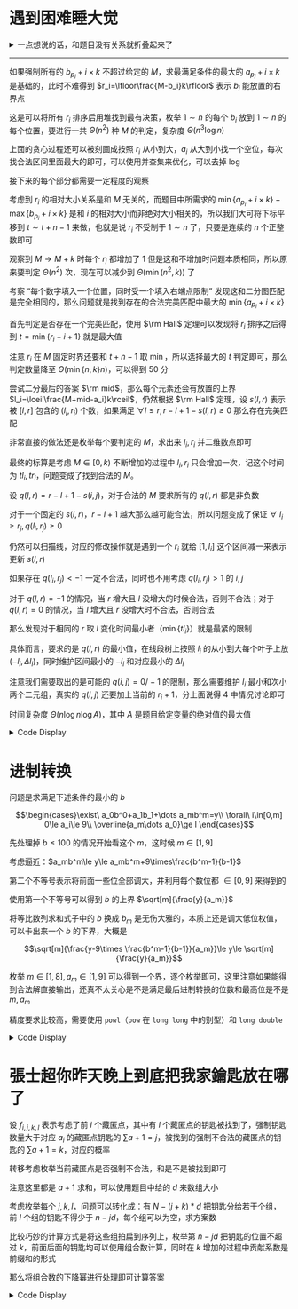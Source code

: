 # 遇到困难睡大觉

<details>

<summary>一点想说的话，和题目没有关系就折叠起来了</summary>

大概2021年论文出来的时候我就觉得这个题目名称非常有意思，后来高一暑假训练的时候由于劳逸过于不平衡还报复性地写了一份缺省源存到了博客园里面，标题也多多少少代表了当时的状态：耐心不足，缺少解决问题的恒力

最近看到了 wfls 的 Cirno_9 同学写的一篇 “电竞选手现状” 来在一定程度上反映了浮躁心理和对真正应该做的训练的抵触，我看了深有体会，加之那天开始阅读论文，非常自闭

解题过程很长，看的时候我也一度质疑我究竟是不是有足够的耐心来进行更为困难的问题的研究，甚至参与复杂问题的解决；也产生了大量类似于 “我学了这么久 OI 连这么点耐心都没有培养起来” 的想法并深陷惭愧中。

但是方法论就是方法论，题目一步步的推理逻辑和题目之外的冗余想法是毫不相关的，一味捂着脸揉眼睛确实对做出题目一点帮助没有。即使对符号语言不那么敏感，但是沿着搭建好的逻辑大路一步步向前走总是没问题的。

无论何时，都希望你在完成题目的时候抛开题目本身逻辑之外的杂念，享受不断扩展关于题目本身的逻辑的快乐！

</details>

---
如果强制所有的 $b_{p_i}+i\times k$ 不超过给定的 $M$，求最满足条件的最大的 $a_{p_i}+i\times k$ 是基础的，此时不难得到 $r_i=\lfloor\frac{M-b_i}k\rfloor$ 表示 $b_i$ 能放置的右界点

这是可以将所有 $r_i$ 排序后用堆找到最有决策，枚举 $1\sim n$ 的每个 $b_i$ 放到 $1\sim n$ 的每个位置，要进行一共 $\Theta(n^2)$ 种 $M$ 的判定，复杂度 $\Theta(n^3\log n)$

上面的贪心过程还可以被刻画成按照 $r_i$ 从小到大，$a_i$ 从大到小找一个空位，每次找合法区间里面最大的即可，可以使用并查集来优化，可以去掉 $\log$

接下来的每个部分都需要一定程度的观察

考虑到 $r_i$ 的相对大小关系是和 $M$ 无关的，而题目中所需求的 $\min\{a_{p_i}+i\times k\}-\max\{b_{p_i}+i\times k\}$ 是和 $i$ 的相对大小而非绝对大小相关的，所以我们大可将下标平移到 $t\sim t+n-1$ 来做，也就是说 $r_i$ 不受制于 $1\sim n$ 了，只要是连续的 $n$ 个正整数即可

观察到 $M\to M+k$ 时每个 $r_i$ 都增加了 $1$ 但是这和不增加时问题本质相同，所以原来要判定 $\Theta(n^2)$ 次，现在可以减少到 $\Theta(\min(n^2,k))$ 了

考察 “每个数字填入一个位置，同时受一个填入右端点限制” 发现这和二分图匹配是完全相同的，那么问题就是找到存在的合法完美匹配中最大的 $\min\{a_{p_i}+i\times k\}$

首先判定是否存在一个完美匹配，使用 $\rm Hall$ 定理可以发现将 $r_i$ 排序之后得到 $t=\min\{r_i-i+1\}$ 就是最大值

注意 $r_i$ 在 $M$ 固定时界还要和 $t+n-1$ 取 $\min$，所以选择最大的 $t$ 判定即可，那么判定数量降至 $\Theta(\min\{n,k\}n)$，可以得到 $50$ 分

尝试二分最后的答案 $\rm mid$，那么每个元素还会有放置的上界 $l_i=\lceil\frac{M+mid-a_i}k\rceil$，仍然根据 $\rm Hall$ 定理，设 $s(l,r)$ 表示被 $[l,r]$ 包含的 $(l_i,r_i)$ 个数，如果满足 $\forall l\le r,r-l+1-s(l,r)\ge 0$ 那么存在完美匹配

非常直接的做法还是枚举每个要判定的 $M$，求出来 $l_i,r_i$ 并二维数点即可

最终的标算是考虑 $M\in[0,k)$ 不断增加的过程中 $l_i,r_i$ 只会增加一次，记这个时间为 $tl_i,tr_i$，问题变成了找到合法的 $M$。

设 $q(l,r)=r-l+1-s(i,j)$，对于合法的 $M$ 要求所有的 $q(l,r)$ 都是非负数

对于一个固定的 $s(l,r)$，$r-l+1$ 越大那么越可能合法，所以问题变成了保证  $\forall\ l_i\ge r_j,q(l_i,r_j)\ge 0$

仍然可以扫描线，对应的修改操作就是遇到一个 $r_i$ 就给 $[1,l_i]$ 这个区间减一来表示更新 $s(l,r)$

如果存在 $q(l_i,r_j)<-1$ 一定不合法，同时也不用考虑 $q(l_i,r_j)>1$ 的 $i,j$

对于 $q(l,r)=-1$ 的情况，当 $r$ 增大且 $l$ 没增大的时候合法，否则不合法；对于 $q(l,r)=0$ 的情况，当 $l$ 增大且 $r$ 没增大时不合法，否则合法 

那么发现对于相同的 $r$ 取 $l$ 变化时间最小者（$\min\{tl_i\}$）就是最紧的限制

具体而言，要求的是 $q(l,r)$ 的最小值，在线段树上按照 $l_i$ 的从小到大每个叶子上放 $(-l_i,\Delta l_i)$，同时维护区间最小的 $-l_i$ 和对应最小的 $\Delta l_i$

注意我们需要取出的是可能的 $q(i,j)=0/-1$ 的限制，那么需要维护 $l_i$ 最小和次小两个二元组，真实的 $q(i,j)$ 还要加上当前的 $r_i+1$，分上面说得 $4$ 中情况讨论即可

时间复杂度 $\Theta(n\log n\log A)$，其中 $A$ 是题目给定变量的绝对值的最大值

<details>
<summary>Code Display</summary>

```cpp
const int N=1e5+10,inf=0x3f3f3f3f3f3f3f3f;
pair<int,int> a[N];
int deltl[N],deltr[N],id[N],ord[N],lef[N],rig[N],n,k,rigtim,Mnt;
#define ls p<<1
#define rs p<<1|1
int tag[N<<2];
struct data{
    int val,mn; data(){}
    data(int a,int b){val=a; mn=b;}
};
inline data Merge(data a,data b){
    if(a.val==b.val) return data(a.val,min(a.mn,b.mn));
    return a.val<b.val?a:b;
}
pair<data,data> t[N<<2];
inline pair<data,data> merge(pair<data,data> a,pair<data,data> b){
    pair<data,data> res;
    if(a.fir.val==b.fir.val){
        res.fir=Merge(a.fir,b.fir);
        res.sec=Merge(a.sec,b.sec);
        return res;
    }
    if(a.fir.val>b.fir.val) swap(a,b);
    res.fir=a.fir;
    res.sec=Merge(a.sec,b.fir);
    return res;
}
inline void push_tag(int p,int v){
    tag[p]+=v;
    t[p].fir.val+=v; t[p].sec.val+=v;
    return ;
}
inline void push_down(int p){
    if(tag[p]){
        push_tag(ls,tag[p]); push_tag(rs,tag[p]);
        tag[p]=0;
    } return ;
}
inline pair<data,data> query(int st,int ed,int p=1,int l=1,int r=n){
    if(st<=l&&r<=ed) return t[p]; 
    int mid=(l+r)>>1; push_down(p);
    if(ed<=mid) return query(st,ed,ls,l,mid);
    if(st>mid) return query(st,ed,rs,mid+1,r);
    return merge(query(st,ed,ls,l,mid),query(st,ed,rs,mid+1,r));
}
inline void upd(int st,int ed,int v,int p=1,int l=1,int r=n){
    if(st<=l&&r<=ed) return push_tag(p,v); 
    int mid=(l+r)>>1; push_down(p);
    if(st<=mid) upd(st,ed,v,ls,l,mid);
    if(ed>mid) upd(st,ed,v,rs,mid+1,r);
    t[p]=merge(t[ls],t[rs]); return ;
}
inline void build(int p,int l,int r){
    tag[p]=0;
    if(l==r){
        t[p].fir=data(-lef[ord[l]],deltl[ord[l]]);
        t[p].sec=data(inf,0);
        return ;
    } int mid=(l+r)>>1;
    build(ls,l,mid); build(rs,mid+1,r);
    t[p]=merge(t[ls],t[rs]); return ;
}
#undef ls
#undef rs
vector<pair<int,int> > zero;
int L,R;
inline void work(int q,int lt,int rt){
    // four cases of q
    if(q<-1) R=-inf; // illegal
    else if(q==-1) ckmax(L,rt),ckmin(R,lt-1); //find the cap
    else if(q==0){
        if(rt<=lt) return ; //available now
        zero.emplace_back(lt,rt);
    } return ;
}
int tmp1[N],tmp2[N];
inline bool check(int mid){
    rep(i,1,n) tmp1[i]=rig[i],tmp2[i]=deltr[i];
    L=0,R=k-1; zero.clear();
    rep(i,1,n){
        lef[i]=(mid-a[i].fir)/k; 
        while(lef[i]*k+a[i].fir<mid) ++lef[i];
        deltl[i]=1+(lef[i]*k+a[i].fir-mid)%k;
        
        if(lef[i]==Mnt) ckmin(deltl[i],rigtim); 
        else if(lef[i]<Mnt) lef[i]=Mnt,deltl[i]=rigtim; 
    }
    build(1,1,n);
    for(int i=1;i<=n&&L<=R;++i){
        upd(1,id[i],-1);
        pair<data,data> now=query(1,id[i]);
        if(tmp1[i]==Mnt+n-1) ckmax(tmp2[i],rigtim);
        else if(tmp1[i]>Mnt+n-1) tmp1[i]=Mnt+n-1,tmp2[i]=rigtim;
        work(tmp1[i]+1+now.fir.val,now.fir.mn,tmp2[i]);
        work(tmp1[i]+1+now.sec.val,now.sec.mn,tmp2[i]);
    }
    if(R<L) return 0;
    sort(zero.begin(),zero.end());
    for(auto t:zero){
        if(t.fir>L) return 1;
        ckmax(L,t.sec);
        if(R<L) return 0;
    }//deal with the elements which has the constraints of q(i,j)=-1
    return 1;
}

signed main(){
    freopen("sleep.in","r",stdin); freopen("sleep.out","w",stdout);
    n=read(); k=read(); 
    rep(i,1,n) a[i].sec=read(),a[i].fir=read();
    sort(a+1,a+n+1,[&](const pii a,const pii b){
        if(a.sec==b.sec) return a.fir<b.fir;
        return a.sec>b.sec; 
    });
    for(int i=1;i<=n;++i) ord[i]=i;
    sort(ord+1,ord+n+1,[&](const int x,const int y){
        if(a[x].fir==a[y].fir) return x<y;
        return a[x].fir>a[y].fir;
    });
    for(int i=1;i<=n;++i) id[ord[i]]=i;
    //formula l[i]=ceil((M+mid-a[i])/k) so sort it in decerasing order
    for(int i=1;i<=n;++i){
        rig[i]=-a[i].sec/k;
        while(rig[i]*k>-a[i].sec) --rig[i];
        deltr[i]=k-(-a[i].sec-rig[i]*k);
        //calculate the right bound then get the increasing time
        if(rig[i]-i+1==Mnt) ckmax(rigtim,deltr[i]);
        else if(rig[i]-i+1<Mnt) Mnt=rig[i]-i+1,rigtim=deltr[i];
        //using Hall therom to get the Largest legal "t"
    } 
    int l=-1e10,r=1e10,ans=l; ++l;
    while(l<=r){
        int mid=(l+r)>>1;
        if(check(mid)) ans=mid,l=mid+1;
        else r=mid-1;
    } print(ans);
    return 0;
}

```
</details>

# 进制转换

问题是求满足下述条件的最小的 $b$

$$\begin{cases}\exist\  a_0b^0+a_1b_1+\dots a_mb^m=y\\
\forall\ i\in[0,m] 0\le a_i\le 9\\
\overline{a_m\dots a_0}\ge l
\end{cases}$$

先处理掉 $b\le 100$ 的情况开始看这个 $m$，这时候 $m\in[1,9]$

考虑逼近：$a_mb^m\le y\le a_mb^m+9\times\frac{b^m-1}{b-1}$

第二个不等号表示将前面一些位全部调大，并利用每个数位都 $\in[0,9]$ 来得到的

使用第一个不等号可以得到 $b$ 的上界 $\sqrt[m]{\frac{y}{a_m}}$

将等比数列求和式子中的 $b$ 换成 $b_m$ 是无伤大雅的，本质上还是调大低位权值，可以卡出来一个 $b$ 的下界，大概是

$$\sqrt[m]{\frac{y-9\times \frac{b^m-1}{b-1}}{a_m}}\le y\le \sqrt[m]{\frac{y}{a_m}}$$

枚举 $m\in [1,8],a_m\in [1,9]$ 可以得到一个界，逐个枚举即可，这里注意如果能得到合法解直接输出，还真不太关心是不是满足最后进制转换的位数和最高位是不是 $m,a_m$

精度要求比较高，需要使用 `powl`（`pow` 在 `long long` 中的别型）和 `long double`

<details>
<summary>Code Display</summary>

```cpp
inline int turn(int a,int b){
	int bas=1,res=0;
	while(a){
		if(a%b>=10) return -1;
		res+=bas*(a%b);
		a/=b; bas*=10;
	} return res;
}
inline int get_lg(int x){
    int lg=0;
    while(x) x/=10,++lg;
    return lg;
}
inline void solve(){
	int y=read(),l=read();
    for(int m=get_lg(l)-1;m<=8;++m){
        for(int am=1;am<=9;++am){
            int rbound=powl(y/am+1,1.0L/m);
            int lbound=powl((y-9.0L*(powl(rbound,m)-1)/(rbound-1))/am,1.0L/m);
            ckmax(lbound,10ll);
            int e=turn(y,lbound);
            if(e!=-1&&e<l) continue;
            while(rbound>=lbound){
                if(turn(y,rbound)>=l) return print(rbound);
                --rbound;
            }
        }
    }
    int b=100;
    while(turn(y,b)<l) --b;
    print(b);
	return ;
}
signed main(){
    freopen("number.in","r",stdin); 
    freopen("number.out","w",stdout);
	int T=read(); while(T--) solve();
	return 0;
}
```
</details>



# 張士超你昨天晚上到底把我家鑰匙放在哪了

设 $f_{i,j,k,l}$ 表示考虑了前 $i$ 个藏匿点，其中有 $l$ 个藏匿点的钥匙被找到了，强制钥匙数量大于对应 $a_i$ 的藏匿点钥匙的 $\sum a+1=j$，被找到的强制不合法的藏匿点的钥匙的 $\sum a+1=k$，对应的概率

转移考虑枚举当前藏匿点是否强制不合法，和是不是被找到即可

注意这里都是 $a+1$ 求和，可以使用题目中给的 $d$ 来数组大小

考虑枚举每个 $j,k,l$，问题可以转化成：有 $N-(j+k)*d$ 把钥匙分给若干个组，前 $l$ 个组的钥匙不得少于 $n-jd$，每个组可以为空，求方案数

比较巧妙的计算方式是将这些组拍扁到序列上，枚举第 $n-jd$ 把钥匙的位置不超过 $k$，前面后面的钥匙均可以使用组合数计算，同时在 $k$ 增加的过程中贡献系数是前缀和的形式

那么将组合数的下降幂进行处理即可计算答案

<details>
<summary>Code Display</summary>

```cpp
const int N=110;
int dp[2][N][N][N],p[N],a[N],d,ned,n,m;
int dfac1[N],dfac2[N],ifac[N],coef[N];
signed main(){
    freopen("key.in","r",stdin); freopen("key.out","w",stdout);
    n=100; ifac[0]=ifac[1]=1;
    rep(i,2,n) ifac[i]=mod-mul(mod/i,ifac[mod%i]);
    rep(i,1,n) ifac[i]=mul(ifac[i-1],ifac[i]);
    m=read(); d=read(); n=read(); ned=read();
    rep(i,1,m) a[i]=read(),p[i]=read();
    int cur=0; dp[0][0][0][0]=1;
    
    for(int i=1;i<=m;++i){
        for(int j=0;j<=n/d;++j){
            //被钦定不合法的 钥匙数量/d 和
            for(int k=0;k<=j;++k){
                //被找到的 钥匙数量/d 的和
                for(int l=0;l<i;++l) if(dp[cur][j][k][l]){
                    //找到了多少个spot
                    ckadd(dp[cur^1][j][k][l],mul(del(1,p[i]),dp[cur][j][k][l]));
                    ckadd(dp[cur^1][j][k][l+1],mul(p[i],dp[cur][j][k][l]));
                    if(j+(a[i]+1)/d<=n/d){
                        ckadd(dp[cur^1][j+(a[i]+1)/d][k+(a[i]+1)/d][l+1],mul(del(0,p[i]),dp[cur][j][k][l]));
                        ckadd(dp[cur^1][j+(a[i]+1)/d][k][l],mul(del(p[i],1),dp[cur][j][k][l]));
                    }
                    dp[cur][j][k][l]=0;
                }
            }
        }
        cur^=1;
    }
    int ans=0;
    for(int i=0;i<=n/d;++i){
        for(int j=0;j<=i;++j){
            int n1=max(0ll,ned-j*d),n2=n-(i*d)-n1;
            if(n2<0) continue;
            if(!n1){
                int Coef=ifac[m-1];
                for(int e=n2+1;e<=n2+m-1;++e) ckmul(Coef,e);
                for(int k=1;k<=m;++k) ckadd(ans,mul(Coef,dp[cur][i][j][k]));    
                continue;
            }else{
                dfac1[0]=dfac2[0]=1;
                for(int i=1;i<=m;++i) dfac1[i]=mul(dfac1[i-1],n1+i-1);
                for(int i=1;i<=m;++i) dfac2[i]=mul(dfac2[i-1],n2+i);
                int coef=0;
                for(int k=1;k<=m;++k){
                    ckadd(coef,mul(mul(ifac[k-1],dfac1[k-1]),mul(ifac[m-k],dfac2[m-k])));
                    ckadd(ans,mul(coef,dp[cur][i][j][k]));
                }
            }
        }
    } print(ans);
    return 0;
}
```
</details>